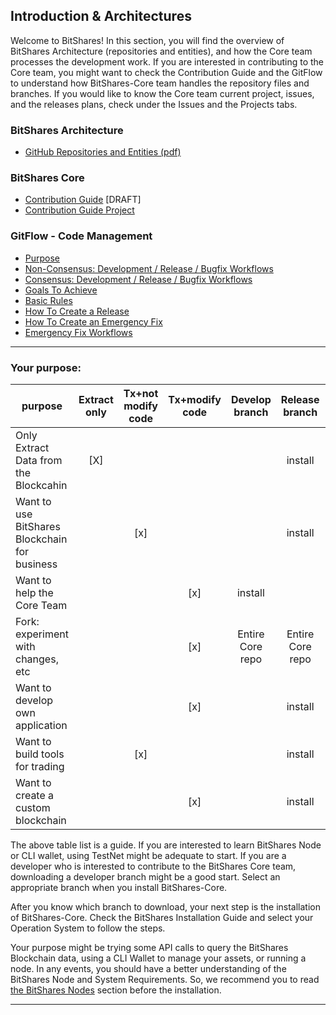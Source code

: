 ## Introduction & Architectures 

Welcome to BitShares! In this section, you will find the overview of BitShares Architecture (repositories and entities), and how the Core team processes the development work.  If you are interested in contributing to the Core team, you might want to check the Contribution Guide and the GitFlow to understand how BitShares-Core team handles the repository files and branches.  If you would like to know the Core team current project, issues, and the releases plans, check under the Issues and the Projects tabs.

### BitShares Architecture  
- [GitHub Repositories and Entities (pdf)](/core/knowledge_base/shared_files/BitShares_Architecture-V3.pdf) 


### BitShares Core 
- [Contribution Guide](/core/intro/contribution_guide.md#contribution-guide) [DRAFT]
- [Contribution Guide Project](https://github.com/bitshares/bitshares-core/projects/6)

### GitFlow - Code Management

- [Purpose](/core/intro/bitshares_core_gitflow.md)
- [Non-Consensus: Development / Release / Bugfix Workflows](/core/intro/bitshares_core_gitflow.md#non-consensus-development--release--bugfix-workflows)
- [Consensus: Development / Release / Bugfix Workflows](/core/intro/bitshares_core_gitflow.md#consensus-development--release--bugfix-workflows)
- [Goals To Achieve](/core/intro/bitshares_core_gitflow.md#goals-to-achieve)
- [Basic Rules](/core/intro/bitshares_core_gitflow.md#basic-rules)
- [How To Create a Release](/core/intro/bitshares_core_gitflow.md#how-to-create-a-release)
- [How To Create an Emergency Fix](/core/intro/bitshares_core_gitflow.md#how-to-create-an-emergency-fix)
- [Emergency Fix Workflows](/core/intro/bitshares_core_gitflow.md#emergency-fix-workflows)

***

### Your purpose:


|   purpose      | Extract only |Tx+not modify code| Tx+modify code | Develop branch | Release branch |Testnet: may use|
| ------------------- |:----------:|:---:|:---:|:---:|:---:|:---:|
| Only Extract Data from the Blockcahin |[X] |  |  |  | install | public|
| Want to use BitShares Blockchain for business | | [x] |  |  | install |(public) |
| Want to help the Core Team          | |  | [x] |install  |  |public |
| Fork: experiment with changes, etc  | |  | [x] | Entire Core repo | Entire Core repo |private |
| Want to develop own application     | |  | [x] |  | install |private |
| Want to build tools for trading     | |[x] | |  | install |private |
| Want to create a custom blockchain  | |  | [x] |  | install |private |

The above table list is a guide. If you are interested to learn BitShares Node or CLI wallet, using TestNet might be adequate to start. If you are a developer who is interested to contribute to the BitShares Core team, downloading a developer branch might be a good start. Select an appropriate branch when you install BitShares-Core.  

After you know which branch to download, your next step is the installation of BitShares-Core. Check the BitShares Installation Guide and select your Operation System to follow the steps. 

Your purpose might be trying some API calls to query the BitShares Blockchain data, using a CLI Wallet to manage your assets, or running a node. In any events, you should have a better understanding of the BitShares Node and System Requirements. So, we recommend you to read [the BitShares Nodes](/core/nodes_full_witness/README.md#bitshares-nodes-and-p2p-network) section before the installation. 



***

